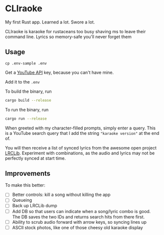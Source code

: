 # CLIraoke

My first Rust app. Learned a lot. Swore a lot.

CLIraoke is karaoke for rustaceans too busy shaving ms to leave their command line. Lyrics so memory-safe you'll never forget them

## Usage

`cp .env-sample .env`

Get a [YouTube API](https://developers.google.com/youtube/v3/getting-started) key, because you can't have mine.

Add it to the `.env`

To build the binary, run 
```bash
cargo build --release
```

To run the binary, run
```bash
cargo run --release
```

When greeted with my character-filled prompts, simply enter a query. This is a YouTube search query that I add the string `"karaoke version"` at the end of.

You will then receive a list of synced lyrics from the awesome open project [LRCLib](https://lrclib.net/). Experiment with combinations, as the audio and lyrics may not be perfectly synced at start time.

## Improvements

To make this better:

- [ ] Better controls: kill a song without killing the app
- [ ] Queueing
- [ ] Back up LRCLib dump
- [ ] Add DB so that users can indicate when a song/lyric combo is good. The DB saves the two IDs and returns search hits from there first.
- [ ] Ability to scrub audio forward with arrow keys, so syncing lines up
- [ ] ASCII stock photos, like one of those cheesy old karaoke display